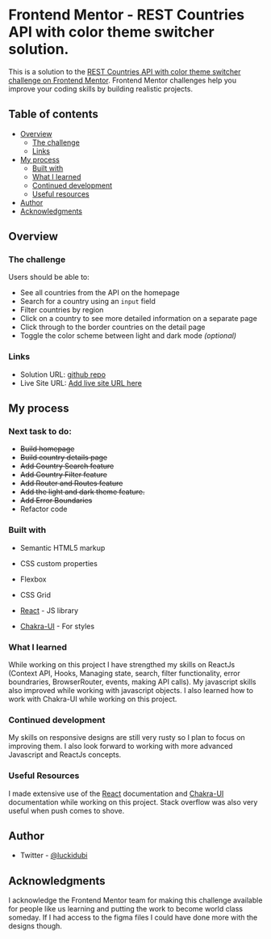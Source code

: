 # Frontend Mentor - REST Countries API with color theme switcher solution.

This is a solution to the [REST Countries API with color theme switcher challenge on Frontend Mentor](https://www.frontendmentor.io/challenges/rest-countries-api-with-color-theme-switcher-5cacc469fec04111f7b848ca). Frontend Mentor challenges help you improve your coding skills by building realistic projects. 

## Table of contents

- [Overview](#overview)
  - [The challenge](#the-challenge)
  - [Links](#links)
- [My process](#my-process)
  - [Built with](#built-with)
  - [What I learned](#what-i-learned)
  - [Continued development](#continued-development)
  - [Useful resources](#useful-resources)
- [Author](#author)
- [Acknowledgments](#acknowledgments)

## Overview

### The challenge

Users should be able to:

- See all countries from the API on the homepage
- Search for a country using an `input` field
- Filter countries by region
- Click on a country to see more detailed information on a separate page
- Click through to the border countries on the detail page
- Toggle the color scheme between light and dark mode *(optional)*


### Links

- Solution URL: [github repo](https://github.com/Luckidubi/Countries-api)
- Live Site URL: [Add live site URL here](https://your-live-site-url.com)

## My process
### Next task to do:

- ~~Build homepage~~
- ~~Build country details page~~
- ~~Add Country Search feature~~
- ~~Add Country Filter feature~~
- ~~Add Router and Routes feature~~
- ~~Add the light and dark theme feature.~~
- ~~Add Error Boundaries~~
- Refactor code

### Built with

- Semantic HTML5 markup
- CSS custom properties
- Flexbox
- CSS Grid
- [React](https://reactjs.org/) - JS library
  
- [Chakra-UI](https://chakra-ui.com/) - For styles


### What I learned

While working on this project I have strengthed my skills on ReactJs (Context API, Hooks, Managing state, search, filter functionality, error boundraries, BrowserRouter, events, making API calls). My javascript skills also improved while working with javascript objects. I also learned how to work with Chakra-UI while working on this project. 


### Continued development

My skills on responsive designs are still very rusty so I plan to focus on improving them. I also look forward to working with more advanced Javascript and ReactJs concepts. 

### Useful Resources

I made extensive use of the [React](https://beta.reactjs.org/) documentation and [Chakra-UI](https://chakra-ui.com/) documentation while working on this project. Stack overflow was also very useful when push comes to shove. 


## Author

- Twitter - [@luckidubi](https://www.twitter.com/luckidubi)


## Acknowledgments

I acknowledge the Frontend Mentor team for making this challenge available for people like us learning and putting the work to become world class someday. If I had access to the figma files I could have done more with the designs though.

        